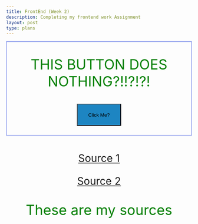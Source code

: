 ```yaml
---
title: FrontEnd (Week 2)
description: Completing my frontend work Assignment
layout: post
type: plans
---
```

<style>
    .text {
        font-size: 38px;
        text-align: center;
        color: green !important;
    }
    .source {
        font-size: 28px;
        text-align:center;
    }
    button {
        text-align: center;
        width: 120px;
        height: 60px;
        background-color: #1d85c2 !important;
    }
</style>

<div style="text-align:center; border: 1px solid #415ce0;">
    <p class="text">THIS BUTTON DOES NOTHING?!!?!?!</p>
    <button style="margin-bottom:25px" onclick='window.open("https://www.youtube.com/watch?v=dQw4w9WgXcQ")'>Click Me?</button>
</div>
<br>
<div>
    <p class="source"><a href="https://www.w3schools.com/tags/tag_comment.asp">Source 1</a></p>
    <p class="source"><a href="https://nighthawkcoders.github.io/portfolio_2025/frontend/basics/playground">Source 2</a></p>
    <p class="text">These are my sources</p>
</div>

<script>
    let person = {
        name: "Justin",
        gender: "Male",
        programmingExperience: "1 Year",
        age: 17,
        currentClasses: ["APStatistics", "APCalculusBC", "Civics", "Digital Media Production", "APComputer Science Principles",],
        interests: ["Programming", "Piano", "Guitar", "Board Games", "Video Games",],
    }

    console.log(person)

    person.interests.push("arrayManipulation")
    console.log("\n")
    console.log(person)
    console.log(typeof(person) + "\n" + typeof(person.age) + "\n" + typeof(person.name))
</script>